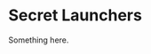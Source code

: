 [title]: # (Secret Launchers)
[tags]: # (XXX)
[priority]: # (5800)
# Secret Launchers
Something here.
